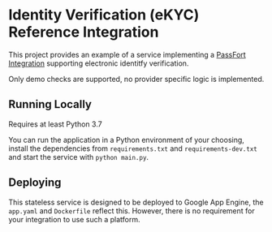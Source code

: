 # Identity Verification (eKYC) Reference Integration

This project provides an example of a service implementing a [PassFort Integration](https://passfort.github.io/integration-docs/)
supporting electronic identitfy verification.

Only demo checks are supported, no provider specific logic is implemented.


## Running Locally

Requires at least Python 3.7

You can run the application in a Python environment of your choosing, install the
dependencies from `requirements.txt` and `requirements-dev.txt` and start
the service with `python main.py`.


## Deploying

This stateless service is designed to be deployed to Google App Engine, the `app.yaml`
and `Dockerfile` reflect this. However, there is no requirement for your integration
to use such a platform.
